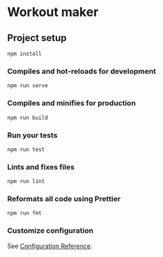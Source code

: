 # Workout maker

## Project setup
```
npm install
```

### Compiles and hot-reloads for development
```
npm run serve
```

### Compiles and minifies for production
```
npm run build
```

### Run your tests
```
npm run test
```

### Lints and fixes files
```
npm run lint
```

### Reformats all code using Prettier
```
npm run fmt
```

### Customize configuration
See [Configuration Reference](https://cli.vuejs.org/config/).
